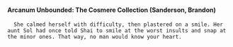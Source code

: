#### Arcanum Unbounded: The Cosmere Collection (Sanderson, Brandon)
      She calmed herself with difficulty, then plastered on a smile. Her aunt Sol had once told Shai to smile at the worst insults and snap at the minor ones. That way, no man would know your heart.

